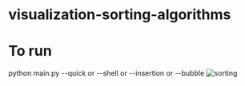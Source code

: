 # visualization-sorting-algorithms
# To run 
python main.py --quick or --shell or --insertion or --bubble
![sorting](https://github.com/icodepie/visualization-sorting-algorithms/tree/master/gif/sorting.gif)
